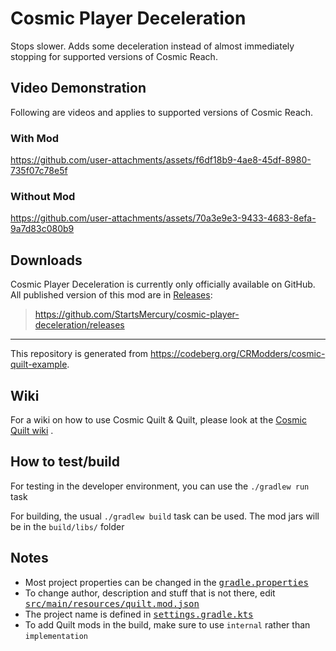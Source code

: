 # Cosmic Player Deceleration

Stops slower. Adds some deceleration instead of almost immediately stopping for
supported versions of Cosmic Reach.

## Video Demonstration

Following are videos and applies to supported versions of Cosmic Reach.

### With Mod

https://github.com/user-attachments/assets/f6df18b9-4ae8-45df-8980-735f07c78e5f

### Without Mod

https://github.com/user-attachments/assets/70a3e9e3-9433-4683-8efa-9a7d83c080b9

## Downloads

Cosmic Player Deceleration is currently only officially available on GitHub. All
published version of this mod are in
[Releases](https://github.com/StartsMercury/cosmic-player-deceleration/releases):

> <https://github.com/StartsMercury/cosmic-player-deceleration/releases>

---

This repository is generated from
https://codeberg.org/CRModders/cosmic-quilt-example.

## Wiki

For a wiki on how to use Cosmic Quilt & Quilt, please look at the [Cosmic Quilt
wiki] .

## How to test/build

For testing in the developer environment, you can use the `./gradlew run` task

For building, the usual `./gradlew build` task can be used. The mod jars will be
in the `build/libs/` folder

## Notes
- Most project properties can be changed in the <tt>[gradle.properties]</tt>
- To change author, description and stuff that is not there, edit <tt>[src/main/resources/quilt.mod.json]</tt>
- The project name is defined in <tt>[settings.gradle.kts]</tt>
- To add Quilt mods in the build, make sure to use `internal` rather than `implementation`

[src/main/resources/quilt.mod.json]: src/main/resources/quilt.mod.json
[gradle.properties]: gradle.properties
[settings.gradle.kts]: settings.gradle.kts

[Cosmic Quilt wiki]: https://codeberg.org/CRModders/cosmic-quilt/wiki
